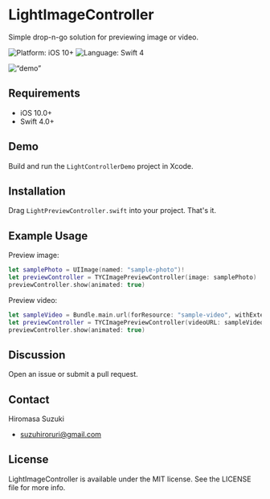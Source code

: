 # LightImageController

Simple drop-n-go solution for previewing image or video.

<p>
<img src="https://img.shields.io/badge/platform-iOS%2010%2B-blue.svg" alt="Platform: iOS 10+"/>
<img src="https://img.shields.io/badge/language-Swift%204-green.svg" alt="Language: Swift 4" /></a>
</p>

<img src="https://raw.githubusercontent.com/yunnnyunnn/TYCImagePreviewController/master/demo.gif" alt=“demo” width=“249” height=“444” />

## Requirements
* iOS 10.0+
* Swift 4.0+

## Demo

Build and run the `LightControllerDemo` project in Xcode.

## Installation

Drag `LightPreviewController.swift` into your project. That's it.

## Example Usage

Preview image:

```swift
let samplePhoto = UIImage(named: "sample-photo")!
let previewController = TYCImagePreviewController(image: samplePhoto)
previewController.show(animated: true)
```

Preview video:

```swift
let sampleVideo = Bundle.main.url(forResource: "sample-video", withExtension: "mp4")!
let previewController = TYCImagePreviewController(videoURL: sampleVideo)
previewController.show(animated: true)
```

## Discussion

Open an issue or submit a pull request.


## Contact

Hiromasa Suzuki

- suzuhiroruri@gmail.com

## License

LightImageController is available under the MIT license. See the LICENSE file for more info.
